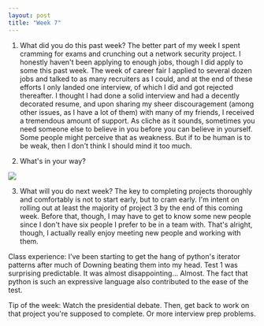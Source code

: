 ```yaml
---
layout: post
title: "Week 7"
---
```


1. What did you do this past week?
The better part of my week I spent cramming for exams and crunching out a network security project. I honestly haven't been applying to enough jobs, though I did apply to some this past week. The week of career fair I applied to several dozen jobs and talked to as many recruiters as I could, and at the end of these efforts I only landed one interview, of which I did and got rejected thereafter. I thought I had done a solid interview and had a decently decorated resume, and upon sharing my sheer discouragement (among other issues, as I have a lot of them) with many of my friends, I received a tremendous amount of support. As cliche as it sounds, sometimes you need someone else to believe in you before you can believe in yourself. Some people might perceive that as weakness. But if to be human is to be weak, then I don't think I should mind it too much.

2. What's in your way? <br />
<img src="https://cdn.meme.am/instances/500x/72299391.jpg" />

3. What will you do next week?
The key to completing projects thoroughly and comfortably is not to start early, but to cram early. I'm intent on rolling out at least the majority of project 3 by the end of this coming week. Before that, though, I may have to get to know some new people since I don't have six people I prefer to be in a team with. That's alright, though, I actually really enjoy meeting new people and working with them.

Class experience: 
I've been starting to get the hang of python's iterator patterns after much of Downing beating them into my head. Test 1 was surprising predictable. It was almost disappointing... Almost. The fact that python is such an expressive language also contributed to the ease of the test.

Tip of the week: Watch the presidential debate. Then, get back to work on that project you're supposed to complete. Or more interview prep problems.